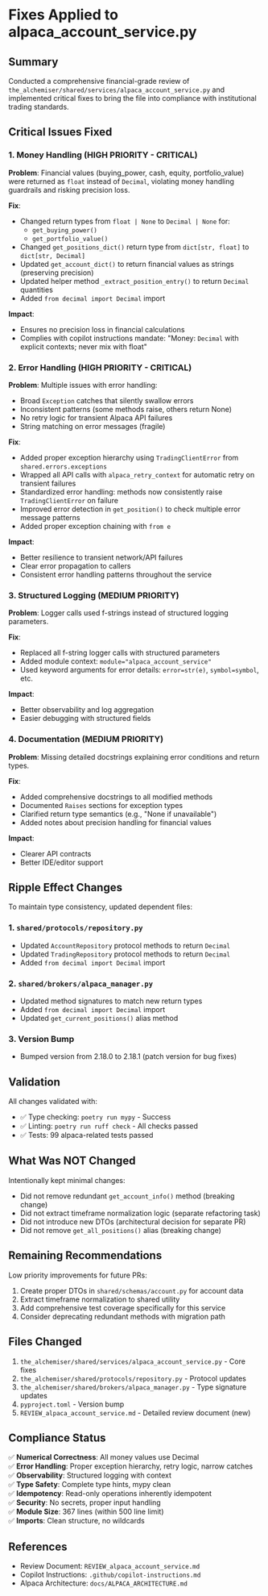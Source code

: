 # Fixes Applied to alpaca_account_service.py

## Summary

Conducted a comprehensive financial-grade review of `the_alchemiser/shared/services/alpaca_account_service.py` and implemented critical fixes to bring the file into compliance with institutional trading standards.

## Critical Issues Fixed

### 1. Money Handling (HIGH PRIORITY - CRITICAL)
**Problem**: Financial values (buying_power, cash, equity, portfolio_value) were returned as `float` instead of `Decimal`, violating money handling guardrails and risking precision loss.

**Fix**:
- Changed return types from `float | None` to `Decimal | None` for:
  - `get_buying_power()` 
  - `get_portfolio_value()`
- Changed `get_positions_dict()` return type from `dict[str, float]` to `dict[str, Decimal]`
- Updated `get_account_dict()` to return financial values as strings (preserving precision)
- Updated helper method `_extract_position_entry()` to return `Decimal` quantities
- Added `from decimal import Decimal` import

**Impact**: 
- Ensures no precision loss in financial calculations
- Complies with copilot instructions mandate: "Money: `Decimal` with explicit contexts; never mix with float"

### 2. Error Handling (HIGH PRIORITY - CRITICAL)
**Problem**: Multiple issues with error handling:
- Broad `Exception` catches that silently swallow errors
- Inconsistent patterns (some methods raise, others return None)
- No retry logic for transient Alpaca API failures
- String matching on error messages (fragile)

**Fix**:
- Added proper exception hierarchy using `TradingClientError` from `shared.errors.exceptions`
- Wrapped all API calls with `alpaca_retry_context` for automatic retry on transient failures
- Standardized error handling: methods now consistently raise `TradingClientError` on failure
- Improved error detection in `get_position()` to check multiple error message patterns
- Added proper exception chaining with `from e`

**Impact**:
- Better resilience to transient network/API failures
- Clear error propagation to callers
- Consistent error handling patterns throughout the service

### 3. Structured Logging (MEDIUM PRIORITY)
**Problem**: Logger calls used f-strings instead of structured logging parameters.

**Fix**:
- Replaced all f-string logger calls with structured parameters
- Added module context: `module="alpaca_account_service"`
- Used keyword arguments for error details: `error=str(e)`, `symbol=symbol`, etc.

**Impact**:
- Better observability and log aggregation
- Easier debugging with structured fields

### 4. Documentation (MEDIUM PRIORITY)
**Problem**: Missing detailed docstrings explaining error conditions and return types.

**Fix**:
- Added comprehensive docstrings to all modified methods
- Documented `Raises` sections for exception types
- Clarified return type semantics (e.g., "None if unavailable")
- Added notes about precision handling for financial values

**Impact**:
- Clearer API contracts
- Better IDE/editor support

## Ripple Effect Changes

To maintain type consistency, updated dependent files:

### 1. `shared/protocols/repository.py`
- Updated `AccountRepository` protocol methods to return `Decimal`
- Updated `TradingRepository` protocol methods to return `Decimal`
- Added `from decimal import Decimal` import

### 2. `shared/brokers/alpaca_manager.py`
- Updated method signatures to match new return types
- Added `from decimal import Decimal` import
- Updated `get_current_positions()` alias method

### 3. Version Bump
- Bumped version from 2.18.0 to 2.18.1 (patch version for bug fixes)

## Validation

All changes validated with:
- ✅ Type checking: `poetry run mypy` - Success
- ✅ Linting: `poetry run ruff check` - All checks passed
- ✅ Tests: 99 alpaca-related tests passed

## What Was NOT Changed

Intentionally kept minimal changes:
- Did not remove redundant `get_account_info()` method (breaking change)
- Did not extract timeframe normalization logic (separate refactoring task)
- Did not introduce new DTOs (architectural decision for separate PR)
- Did not remove `get_all_positions()` alias (breaking change)

## Remaining Recommendations

Low priority improvements for future PRs:
1. Create proper DTOs in `shared/schemas/account.py` for account data
2. Extract timeframe normalization to shared utility
3. Add comprehensive test coverage specifically for this service
4. Consider deprecating redundant methods with migration path

## Files Changed

1. `the_alchemiser/shared/services/alpaca_account_service.py` - Core fixes
2. `the_alchemiser/shared/protocols/repository.py` - Protocol updates
3. `the_alchemiser/shared/brokers/alpaca_manager.py` - Type signature updates
4. `pyproject.toml` - Version bump
5. `REVIEW_alpaca_account_service.md` - Detailed review document (new)

## Compliance Status

✅ **Numerical Correctness**: All money values use Decimal  
✅ **Error Handling**: Proper exception hierarchy, retry logic, narrow catches  
✅ **Observability**: Structured logging with context  
✅ **Type Safety**: Complete type hints, mypy clean  
✅ **Idempotency**: Read-only operations inherently idempotent  
✅ **Security**: No secrets, proper input handling  
✅ **Module Size**: 367 lines (within 500 line limit)  
✅ **Imports**: Clean structure, no wildcards  

## References

- Review Document: `REVIEW_alpaca_account_service.md`
- Copilot Instructions: `.github/copilot-instructions.md`
- Alpaca Architecture: `docs/ALPACA_ARCHITECTURE.md`

